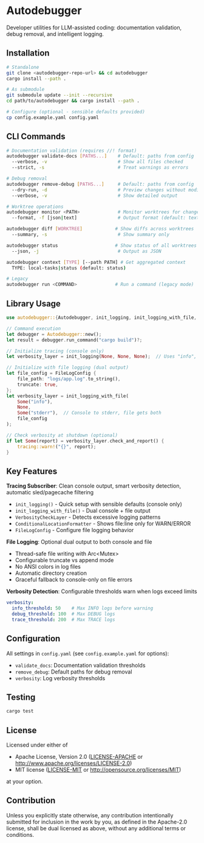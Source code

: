# Autodebugger

Developer utilities for LLM-assisted coding: documentation validation, debug removal, and intelligent logging.

## Installation

```bash
# Standalone
git clone <autodebugger-repo-url> && cd autodebugger
cargo install --path .

# As submodule  
git submodule update --init --recursive
cd path/to/autodebugger && cargo install --path .

# Configure (optional - sensible defaults provided)
cp config.example.yaml config.yaml
```

## CLI Commands

```bash
# Documentation validation (requires //! format)
autodebugger validate-docs [PATHS...]    # Default: paths from config
  --verbose, -v                          # Show all files checked
  --strict, -s                           # Treat warnings as errors

# Debug removal
autodebugger remove-debug [PATHS...]     # Default: paths from config
  --dry-run, -d                          # Preview changes without modifying
  --verbose, -v                          # Show detailed output

# Worktree operations
autodebugger monitor <PATH>              # Monitor worktrees for changes
  --format, -f [json|text]               # Output format (default: text)

autodebugger diff [WORKTREE]            # Show diffs across worktrees
  --summary, -s                          # Show summary only

autodebugger status                     # Show status of all worktrees
  --json, -j                             # Output as JSON

autodebugger context [TYPE] [--path PATH] # Get aggregated context
  TYPE: local-tasks|status (default: status)

# Legacy
autodebugger run <COMMAND>              # Run a command (legacy mode)
```

## Library Usage

```rust
use autodebugger::{Autodebugger, init_logging, init_logging_with_file, FileLogConfig};

// Command execution
let debugger = Autodebugger::new();
let result = debugger.run_command("cargo build")?;

// Initialize tracing (console only)
let verbosity_layer = init_logging(None, None, None);  // Uses "info", stdout defaults

// Initialize with file logging (dual output)
let file_config = FileLogConfig {
    file_path: "logs/app.log".to_string(),
    truncate: true,
};
let verbosity_layer = init_logging_with_file(
    Some("info"),
    None,
    Some("stderr"),  // Console to stderr, file gets both
    file_config
);

// Check verbosity at shutdown (optional)
if let Some(report) = verbosity_layer.check_and_report() {
    tracing::warn!("{}", report);
}
```

## Key Features

**Tracing Subscriber**: Clean console output, smart verbosity detection, automatic sled/pagecache filtering
- `init_logging()` - Quick setup with sensible defaults (console only)
- `init_logging_with_file()` - Dual console + file output
- `VerbosityCheckLayer` - Detects excessive logging patterns
- `ConditionalLocationFormatter` - Shows file:line only for WARN/ERROR
- `FileLogConfig` - Configure file logging behavior

**File Logging**: Optional dual output to both console and file
- Thread-safe file writing with Arc<Mutex<File>>
- Configurable truncate vs append mode
- No ANSI colors in log files
- Automatic directory creation
- Graceful fallback to console-only on file errors

**Verbosity Detection**: Configurable thresholds warn when logs exceed limits
```yaml
verbosity:
  info_threshold: 50    # Max INFO logs before warning
  debug_threshold: 100  # Max DEBUG logs
  trace_threshold: 200  # Max TRACE logs
```

## Configuration

All settings in `config.yaml` (see `config.example.yaml` for options):
- `validate_docs`: Documentation validation thresholds
- `remove_debug`: Default paths for debug removal  
- `verbosity`: Log verbosity thresholds

## Testing

```bash
cargo test
```

## License

Licensed under either of

 * Apache License, Version 2.0
   ([LICENSE-APACHE](LICENSE-APACHE) or http://www.apache.org/licenses/LICENSE-2.0)
 * MIT license
   ([LICENSE-MIT](LICENSE-MIT) or http://opensource.org/licenses/MIT)

at your option.

## Contribution

Unless you explicitly state otherwise, any contribution intentionally submitted
for inclusion in the work by you, as defined in the Apache-2.0 license, shall be
dual licensed as above, without any additional terms or conditions.